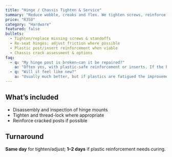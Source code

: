 ```yaml
---
title: "Hinge / Chassis Tighten & Service"
summary: "Reduce wobble, creaks and flex. We tighten screws, reinforce posts where possible, and adjust hinge friction."
price: "R350"
category: "Hardware"
featured: false
bullets:
  - Tighten/replace missing screws & standoffs
  - Re-seat hinges; adjust friction where possible
  - Plastic post/insert reinforcement when viable
  - Chassis crack assessment & options
faq:
  - q: "My hinge post is broken—can it be repaired?"
    a: "Often yes, with plastic-safe reinforcement or inserts. If the break is extensive, a new palmrest/top-case may be required."
  - q: "Will it feel like new?"
    a: "Usually much better, but if plastics are fatigued the improvement may be limited. We’ll be honest about expectations."
---
```


## What’s included
- Disassembly and inspection of hinge mounts  
- Tighten and thread-lock where appropriate  
- Reinforce cracked posts if possible

## Turnaround
**Same day** for tighten/adjust; **1–2 days** if plastic reinforcement needs curing.
